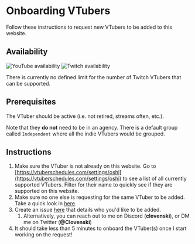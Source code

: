 # Onboarding VTubers

Follow these instructions to request new VTubers to be added to this website.

## Availability

![YouTube availability](https://img.shields.io/badge/dynamic/json?url=https%3A%2F%2Fdhiljqbdkw8vk.cloudfront.net%2Fstatic%2Fonboarding_stats.json&query=%24.yt_availability&label=YouTube%20VTubers%20supported&color=red)
![Twitch availability](https://img.shields.io/badge/dynamic/json?url=https%3A%2F%2Fdhiljqbdkw8vk.cloudfront.net%2Fstatic%2Fonboarding_stats.json&query=%24.twitch_supported&label=Twitch%20VTubers%20supported&color=9146FF)

There is currently no defined limit for the number of Twitch VTubers that can be supported.

## Prerequisites

The VTuber should be active (i.e. not retired, streams often, etc.).

Note that they **do not** need to be in an agency. There is a default group called `Independent`
where all the indie VTubers would be grouped.

## Instructions

1. Make sure the VTuber is not already on this website. Go to [https://vtuberschedules.com/settings/oshi](https://vtuberschedules.com/settings/oshi) to see a list of all currently supported VTubers. Filter for their name to quickly see if they are supported on this website.
2. Make sure no one else is requesting for the same VTuber to be added. Take a quick look in [here](https://github.com/clovenski/vtuber-schedules/issues).
3. Create an issue [here](https://github.com/clovenski/vtuber-schedules/issues) that details who you'd like to be added.
    1. Alternatively, you can reach out to me on Discord (**clovenski**), or DM me on Twitter (**@Clovenski**)
4. It should take less than 5 minutes to onboard the VTuber(s) once I start working on the request!
